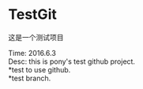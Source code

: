 # TestGit
这是一个测试项目

Time: 2016.6.3  
Desc: this is pony's test github project.  
*test to use github.  
*test branch.  
